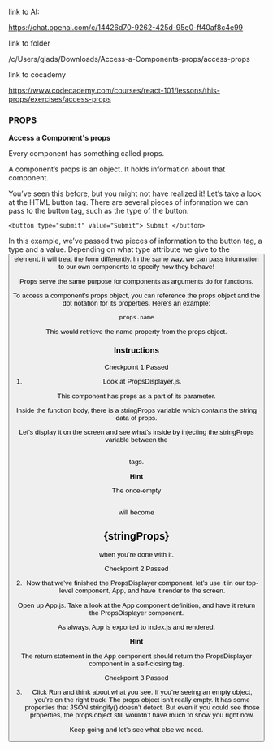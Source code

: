 link to AI:

https://chat.openai.com/c/14426d70-9262-425d-95e0-ff40af8c4e99

link to folder

/c/Users/glads/Downloads/Access-a-Components-props/access-props


link to cocademy

https://www.codecademy.com/courses/react-101/lessons/this-props/exercises/access-props


### PROPS

**Access a Component's props**

Every component has something called props.

A component’s props is an object. It holds information about that component.

You’ve seen this before, but you might not have realized it! Let’s take a look at the HTML button tag. There are several pieces of information we can pass to the button tag, such as the type of the button.
```
<button type="submit" value="Submit"> Submit </button> 
```
In this example, we’ve passed two pieces of information to the button tag, a type and a value. Depending on what type attribute we give to the <button> element, it will treat the form differently. In the same way, we can pass information to our own components to specify how they behave!

Props serve the same purpose for components as arguments do for functions.

To access a component’s props object, you can reference the props object and the dot notation for its properties. Here’s an example:
```
props.name
```
This would retrieve the name property from the props object.

### Instructions

Checkpoint 1 Passed

1. Look at PropsDisplayer.js.

This component has props as a part of its parameter.

Inside the function body, there is a stringProps variable which contains the string data of props.

Let’s display it on the screen and see what’s inside by injecting the stringProps variable between the <h2></h2> tags.

**Hint**

The once-empty <h2></h2> will become <h2>{stringProps}</h2> when you’re done with it.

Checkpoint 2 Passed

2. Now that we’ve finished the PropsDisplayer component, let’s use it in our top-level component, App, and have it render to the screen.

Open up App.js. Take a look at the App component definition, and have it return the PropsDisplayer component.

As always, App is exported to index.js and rendered.

**Hint**

The return statement in the App component should return the PropsDisplayer component in a self-closing tag.

Checkpoint 3 Passed

3. Click Run and think about what you see. If you’re seeing an empty object, you’re on the right track. The props object isn’t really empty. It has some properties that JSON.stringify() doesn’t detect. But even if you could see those properties, the props object still wouldn’t have much to show you right now.

Keep going and let’s see what else we need.

